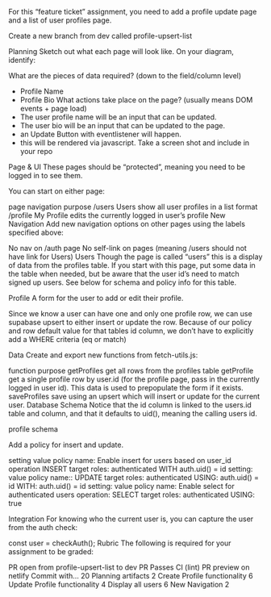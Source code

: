 For this “feature ticket” assignment, you need to add a profile update page and a list of user profiles page.

Create a new branch from dev called profile-upsert-list

Planning
Sketch out what each page will look like. On your diagram, identify:

What are the pieces of data required? (down to the field/column level)
- Profile Name
- Profile Bio
What actions take place on the page? (usually means DOM events + page load)
- The user profile name will be an input that can be updated.
- The user bio will be an input that can be updated to the page.
- an Update Button with eventlistener will happen.
- this will be rendered via javascript. 
Take a screen shot and include in your repo

Page & UI
These pages should be “protected”, meaning you need to be logged in to see them.

You can start on either page:

page	navigation	purpose
/users	Users	show all user profiles in a list format
/profile	My Profile	edits the currently logged in user’s profile
New Navigation
Add new navigation options on other pages using the labels specified above:

No nav on /auth page
No self-link on pages (meaning /users should not have link for Users)
Users
Though the page is called “users” this is a display of data from the profiles table. If you start with this page, put some data in the table when needed, but be aware that the user id’s need to match signed up users. See below for schema and policy info for this table.

Profile
A form for the user to add or edit their profile.

Since we know a user can have one and only one profile row, we can use supabase upsert to either insert or update the row. Because of our policy and row default value for that tables id column, we don’t have to explicitly add a WHERE criteria (eq or match)

Data
Create and export new functions from fetch-utils.js:

function	purpose
getProfiles	get all rows from the profiles table
getProfile	get a single profile row by user.id (for the profile page, pass in the currently logged in user id). This data is used to prepopulate the form if it exists.
saveProfiles	save using an upsert which will insert or update for the current user.
Database
Schema
Notice that the id column is linked to the users.id table and column, and that it defaults to uid(), meaning the calling users id.

profile schema

Add a policy for insert and update.

setting	value
policy name:	Enable insert for users based on user_id
operation	INSERT
target roles:	authenticated
WITH	auth.uid() = id
setting:	value
policy name::	UPDATE
target roles:	authenticated
USING:	auth.uid() = id
WITH:	auth.uid() = id
setting:	value
policy name: Enable select for authenticated users
operation:	SELECT
target roles:	authenticated
USING:	true

Integration
For knowing who the current user is, you can capture the user from the auth check:

const user = checkAuth();
Rubric
The following is required for your assignment to be graded:

PR open from profile-upsert-list to dev
PR Passes CI (lint)
PR preview on netlify
Commit with…	20
Planning artifacts	2
Create Profile functionality	6
Update Profile functionality	4
Display all users	6
New Navigation	2